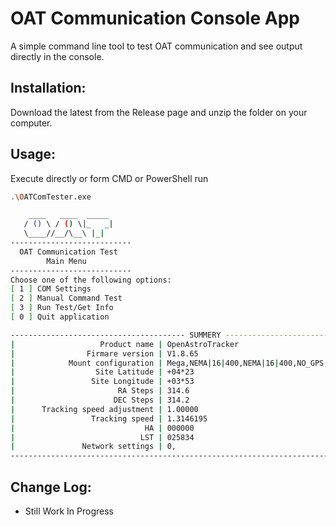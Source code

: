 # OAT Communication Console App

A simple command line tool to test OAT communication and see output directly in the console.



## Installation:

Download the latest from the Release page and unzip the folder on your computer.

## Usage:

Execute directly or form CMD or PowerShell run 
```bash
.\OATComTester.exe
```


```bash
    ____   ____  _____
   / () \ / () \|_   _|
   \____//__/\__\ |_|
---------------------------
  OAT Communication Test
        Main Menu
---------------------------
Choose one of the following options:
[ 1 ] COM Settings
[ 2 ] Manual Command Test
[ 3 ] Run Test/Get Info
[ 0 ] Quit application
```

```bash
--------------------------------------- SUMMERY -----------------------------------------------------------
|                   Product name | OpenAstroTracker                                                       |
|                Firmare version | V1.8.65                                                                |
|            Mount configuration | Mega,NEMA|16|400,NEMA|16|400,NO_GPS,NO_AZ_ALT,NO_GYRO,NO_LCD,          |
|                  Site Latitude | +04*23                                                                 |
|                 Site Longitude | +03*53                                                                 |
|                       RA Steps | 314.6                                                                  |
|                      DEC Steps | 314.2                                                                  |
|      Tracking speed adjustment | 1.00000                                                                |
|                 Tracking speed | 1.3146195                                                              |
|                             HA | 000000                                                                 |
|                            LST | 025834                                                                 |
|               Network settings | 0,                                                                     |
-----------------------------------------------------------------------------------------------------------
```

## Change Log:
- Still Work In Progress